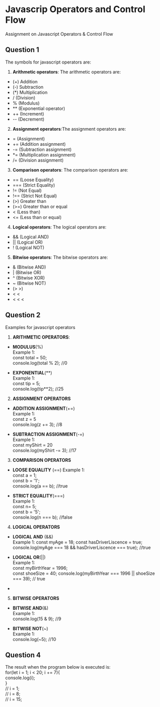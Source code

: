 # Javascrip Operators and Control Flow

Assignment on Javascript Operators & Control Flow

## Question 1

The symbols for javascript operators are:

1. **Arithmetic operators**: The arithmetic operators are:

- (+) Addition
- (-) Subtraction
- (\*) Multiplication
- / (Division)
- % (Modulus)
- \*\* (Exponential operator)
- ++ (Increment)
- -- (Decrement)

2. **Assignment operators**:The assignment operators are:

- = (Assignment)
- += (Addition assignment)
- -= (Subtraction assignment)
- \*= (Multiplication assignment)
- /= (Division assignment)

3. **Comparison operators**: The comparison operators are:

- == (Loose Equality)
- === (Strict Equality)
- != (Not Equal)
- !== (Strict Not Equal)
- (>) Greater than
- (>=) Greater than or equal
- < (Less than)
- <= (Less than or equal)

4. **Logical operators**: The logical operators are:

- && (Logical AND)
- || (Logical OR)
- ! (Logical NOT)

5. **Bitwise operators**: The bitwise operators are:

- & (Bitwise AND)
- | (Bitwise OR)
- ^ (Bitwise XOR)
- ~ (Bitwise NOT)
- (> >)
- < <
- < < <

## Question 2

Examples for javascript operators

1. **ARITHMETIC OPERATORS**:

- **MODULUS**(%)  
  Example 1:  
  const total = 50;  
  console.log(total % 2); //0

- **EXPONENTIAL**(\*\*)  
  Example 1:  
  const tip = 5;  
  console.log(tip\*\*2); //25

2. **ASSIGNMENT OPERATORS**

- **ADDITION ASSIGNMENT**(+=)  
  Example 1:  
  const z = 5  
  console.log(z += 3); //8

- **SUBTRACTION ASSIGNMENT**(-=)  
  Example 1:  
  const myShirt = 20  
  console.log(myShirt -= 3); //17

3. **COMPARISON OPERATORS**

- **LOOSE EQUALITY** (==)
  Example 1:  
  const a = 1;  
  const b = '1';  
  console.log(a == b); //true

- **STRICT EQUALITY**(===)  
  Example 1:  
  const n= 5;  
  const b = '5';  
  console.log(n === b); //false

4. **LOGICAL OPERATORS**

- **LOGICAL AND** (&&)  
  Example 1:
  const myAge = 18;
  const hasDriverLiscence = true;
  console.log(myAge === 18 && hasDriverLiscence === true); //true

- **LOGICAL OR**(||)  
  Example 1:  
  const myBirthYear = 1996;  
  const shoeSize = 40;
  console.log(myBirthYear === 1996 || shoeSize === 39); // true

-

5. **BITWISE OPERATORS**

- **BITWISE AND**(&)  
  Example 1:  
  console.log(15 & 9); //9

- **BITWISE NOT**(~)  
  Example 1:  
  console.log(~5); //10

## Question 4

The result when the program below is executed is:  
 for(let i = 1; i < 20; i += 7){  
 console.log(i);  
 }  
 // i = 1;  
 // i = 8;  
 // i = 15;
